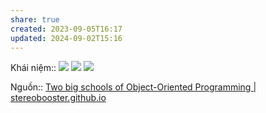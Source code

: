 ```yaml
---
share: true
created: 2023-09-05T16:17
updated: 2024-09-02T15:16
---
```

Khái niệm:: 
![](http://stereobooster.github.io/assets/posts/two-big-schools-of-object-oriented-programming/alan-kay.png)
![](http://stereobooster.github.io/assets/posts/two-big-schools-of-object-oriented-programming/bjarne-stroustrup.png) 
![](http://stereobooster.github.io/assets/posts/two-big-schools-of-object-oriented-programming/venn-diagram.svg) 

Nguồn:: [Two big schools of Object-Oriented Programming | stereobooster.github.io](http://stereobooster.github.io/two-big-schools-of-object-oriented-programming)
